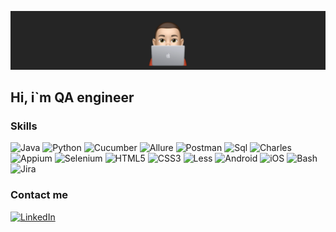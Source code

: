 [![Header](https://github.com/SamGruzdev/samgruzdev/blob/main/assets/Header.png)](http://samgruzdev.ru/)

## Hi, i`m QA engineer

### Skills
![Java](https://img.shields.io/badge/-Java-252525?style=for-the-badge&logo=Java&logoColor=F05033)
![Python](https://img.shields.io/badge/-Python-252525?style=for-the-badge&logo=Python&logoColor=6C9AC1)
![Cucumber](https://img.shields.io/badge/-Cucumber-252525?style=for-the-badge&logo=Cucumber&logoColor=22D888)
![Allure](https://img.shields.io/badge/-Allure-252525?style=for-the-badge&logo=Allure&logoColor=F05033)
![Postman](https://img.shields.io/badge/-Postman-252525?style=for-the-badge&logo=Postman&logoColor=FF931E)
![Sql](https://img.shields.io/badge/-Sql-252525?style=for-the-badge&logo=MySql&logoColor=FFFFFF)
![Charles](https://img.shields.io/badge/-Charles-252525?style=for-the-badge&logo=TorProject&logoColor=FFFFFF)
![Appium](https://img.shields.io/badge/-Appium-252525?style=for-the-badge&logo=Appium&logoColor=F05033)
![Selenium](https://img.shields.io/badge/-Selenium,Selenide-252525?style=for-the-badge&logo=Selenium&logoColor=FFFFFF)
![HTML5](https://img.shields.io/badge/-HTML5-252525?style=for-the-badge&logo=HTML5&logoColor=E44D26)
![CSS3](https://img.shields.io/badge/-CSS3-252525?style=for-the-badge&logo=CSS3&logoColor=264DE4)
![Less](https://img.shields.io/badge/-Less-252525?style=for-the-badge&logo=Less&logoColor=FFFFFF)
![Android](https://img.shields.io/badge/-Android-252525?style=for-the-badge&logo=Android&logoColor=#3DDC84)
![iOS](https://img.shields.io/badge/-iOS-252525?style=for-the-badge&logo=Apple&logoColor=FFFFFF)
![Bash](https://img.shields.io/badge/-Bash-252525?style=for-the-badge&logo=GnuBash&logoColor=FFFFFF)
![Jira](https://img.shields.io/badge/-Jira-252525?style=for-the-badge&logo=Jira&logoColor=0A5FD9)

### Contact me
[![LinkedIn](https://img.shields.io/badge/-LinkedIn-252525?style=for-the-badge&logo=LinkedIn&logoColor=007BB6)](https://www.linkedin.com/in/samgruzdev/)

